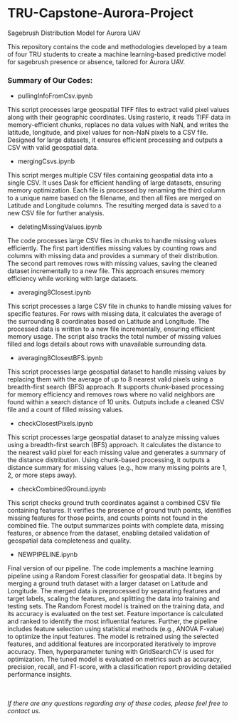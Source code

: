 # TRU-Capstone-Aurora-Project
Sagebrush Distribution Model for Aurora UAV

This repository contains the code and methodologies developed by a team of four TRU students to create a machine learning-based predictive model for sagebrush presence or absence, tailored for Aurora UAV.

### Summary of Our Codes:

- pullingInfoFromCsv.ipynb

This script processes large geospatial TIFF files to extract valid pixel values along with their geographic coordinates. Using rasterio, it reads TIFF data in memory-efficient chunks, replaces no data values with NaN, and writes the latitude, longitude, and pixel values for non-NaN pixels to a CSV file. Designed for large datasets, it ensures efficient processing and outputs a CSV with valid geospatial data.

- mergingCsvs.ipynb

This script merges multiple CSV files containing geospatial data into a single CSV. It uses Dask for efficient handling of large datasets, ensuring memory optimization. Each file is processed by renaming the third column to a unique name based on the filename, and then all files are merged on Latitude and Longitude columns. The resulting merged data is saved to a new CSV file for further analysis.

- deletingMissingValues.ipynb

The code processes large CSV files in chunks to handle missing values efficiently. The first part identifies missing values by counting rows and columns with missing data and provides a summary of their distribution. The second part removes rows with missing values, saving the cleaned dataset incrementally to a new file. This approach ensures memory efficiency while working with large datasets.

- averaging8Closest.ipynb

This script processes a large CSV file in chunks to handle missing values for specific features. For rows with missing data, it calculates the average of the surrounding 8 coordinates based on Latitude and Longitude. The processed data is written to a new file incrementally, ensuring efficient memory usage. The script also tracks the total number of missing values filled and logs details about rows with unavailable surrounding data.

- averaging8ClosestBFS.ipynb

This script processes large geospatial dataset to handle missing values by replacing them with the average of up to 8 nearest valid pixels using a breadth-first search (BFS) approach. It supports chunk-based processing for memory efficiency and removes rows where no valid neighbors are found within a search distance of 10 units. Outputs include a cleaned CSV file and a count of filled missing values.

- checkClosestPixels.ipynb 

This script processes large geospatial dataset to analyze missing values using a breadth-first search (BFS) approach. It calculates the distance to the nearest valid pixel for each missing value and generates a summary of the distance distribution. Using chunk-based processing, it outputs a distance summary for missing values (e.g., how many missing points are 1, 2, or more steps away).

- checkCombinedGround.ipynb

This script checks ground truth coordinates against a combined CSV file containing features. It verifies the presence of ground truth points, identifies missing features for those points, and counts points not found in the combined file. The output summarizes points with complete data, missing features, or absence from the dataset, enabling detailed validation of geospatial data completeness and quality.

- NEWPIPELINE.ipynb

Final version of our pipeline. The code implements a machine learning pipeline using a Random Forest classifier for geospatial data. It begins by merging a ground truth dataset with a larger dataset on Latitude and Longitude. The merged data is preprocessed by separating features and target labels, scaling the features, and splitting the data into training and testing sets. The Random Forest model is trained on the training data, and its accuracy is evaluated on the test set. Feature importance is calculated and ranked to identify the most influential features. Further, the pipeline includes feature selection using statistical methods (e.g., ANOVA F-value) to optimize the input features. The model is retrained using the selected features, and additional features are incorporated iteratively to improve accuracy. Then, hyperparameter tuning with GridSearchCV is used for optimization. The tuned model is evaluated on metrics such as accuracy, precision, recall, and F1-score, with a classification report providing detailed performance insights.

<br/> <br/>
_If there are any questions regarding any of these codes, please feel free to contact us._
